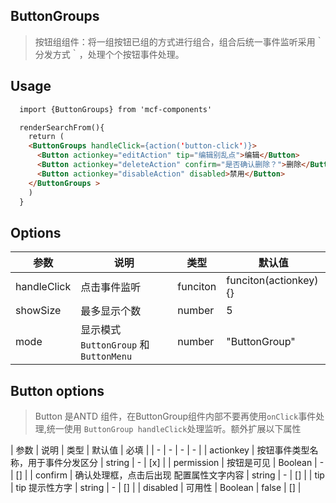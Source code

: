 ## ButtonGroups
> 按钮组组件：将一组按钮已组的方式进行组合，组合后统一事件监听采用｀分发方式｀，处理个个按钮事件处理。
## Usage
>
```html
  import {ButtonGroups} from 'mcf-components'

  renderSearchFrom(){
    return (
    <ButtonGroups handleClick={action('button-click')}>
      <Button actionkey="editAction" tip="编辑别乱点">编辑</Button>
      <Button actionkey="deleteAction" confirm="是否确认删除？">删除</Button>
      <Button actionkey="disableAction" disabled>禁用</Button>
    </ButtonGroups >
    )
  }
```


## Options

| 参数 | 说明 | 类型 | 默认值 |
| - | - | - | - |
| handleClick | 点击事件监听 | funciton | funciton(actionkey){} |
| showSize | 最多显示个数 | number | 5 |
| mode | 显示模式 `ButtonGroup` 和 `ButtonMenu`  | number | "ButtonGroup" |

## Button options
> Button 是ANTD 组件，在ButtonGroup组件内部不要再使用`onClick`事件处理,统一使用 `ButtonGroup handleClick`处理监听。额外扩展以下属性

| 参数 | 说明 | 类型 | 默认值 | 必填 |
| - | - | - | - |
| actionkey | 按钮事件类型名称，用于事件分发区分 | string | - | [x] |
| permission | 按钮是可见 | Boolean | - | [] |
| confirm | 确认处理框，点击后出现 配置属性文字内容 | string | - | [] |
| tip | tip 提示性方字 | string | - | [] |
| disabled | 可用性 | Boolean | false | [] |
